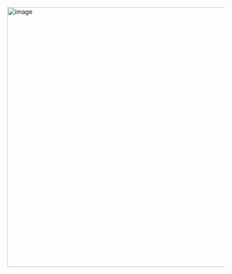 <img width="1260" height="601" alt="image" src="https://github.com/user-attachments/assets/45ba5437-bb6f-4ac6-8e9e-0e32c678e9ed" />
